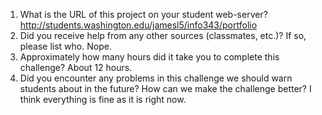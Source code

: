 1. What is the URL of this project on your student web-server?
http://students.washington.edu/jamesl5/info343/portfolio
2. Did you receive help from any other sources (classmates, etc.)? If so, please list who.
Nope.
3. Approximately how many hours did it take you to complete this challenge?
About 12 hours.
4. Did you encounter any problems in this challenge we should warn students about in the future? How can we make the challenge better?
I think everything is fine as it is right now.
